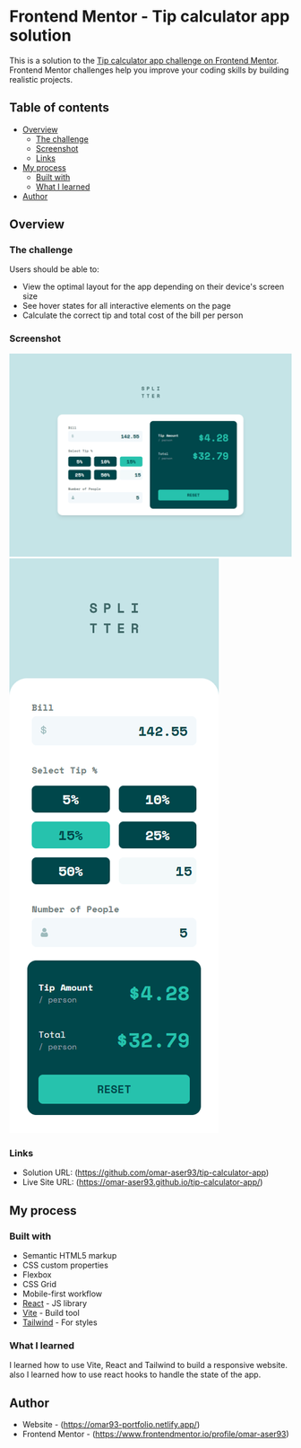 # Frontend Mentor - Tip calculator app solution

This is a solution to the [Tip calculator app challenge on Frontend Mentor](https://www.frontendmentor.io/challenges/tip-calculator-app-ugJNGbJUX). Frontend Mentor challenges help you improve your coding skills by building realistic projects.

## Table of contents

- [Overview](#overview)
  - [The challenge](#the-challenge)
  - [Screenshot](#screenshot)
  - [Links](#links)
- [My process](#my-process)
  - [Built with](#built-with)
  - [What I learned](#what-i-learned)
- [Author](#author)


## Overview

### The challenge

Users should be able to:

- View the optimal layout for the app depending on their device's screen size
- See hover states for all interactive elements on the page
- Calculate the correct tip and total cost of the bill per person

### Screenshot

![](./public/images/screenshot.png)
![](./public/images/screenshot-mobile.png)


### Links

- Solution URL: (https://github.com/omar-aser93/tip-calculator-app)
- Live Site URL: (https://omar-aser93.github.io/tip-calculator-app/)


## My process

### Built with

- Semantic HTML5 markup
- CSS custom properties
- Flexbox
- CSS Grid
- Mobile-first workflow
- [React](https://reactjs.org/) - JS library
- [Vite](https://vitejs.dev/) - Build tool
- [Tailwind](https://tailwindcss.com/) - For styles

### What I learned

I learned how to use Vite, React and Tailwind to build a responsive website. also I learned how to use react hooks to handle the state of the app.


## Author

- Website - (https://omar93-portfolio.netlify.app/)
- Frontend Mentor - (https://www.frontendmentor.io/profile/omar-aser93)
